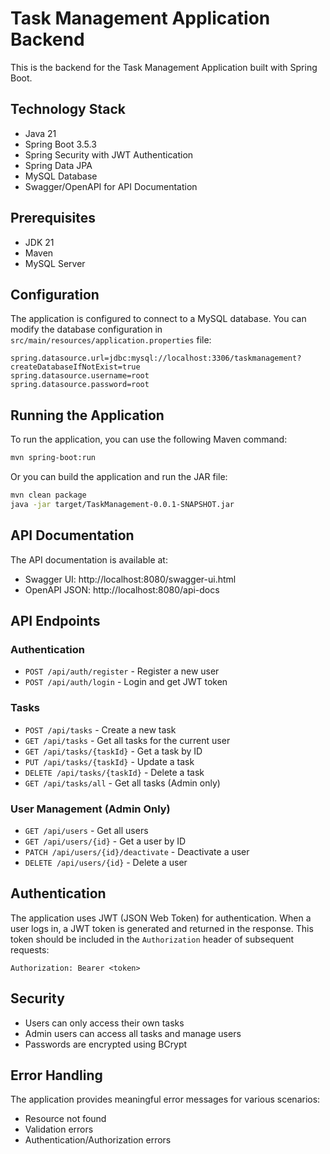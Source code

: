 # Task Management Application Backend

This is the backend for the Task Management Application built with Spring Boot.

## Technology Stack

- Java 21
- Spring Boot 3.5.3
- Spring Security with JWT Authentication
- Spring Data JPA
- MySQL Database
- Swagger/OpenAPI for API Documentation

## Prerequisites

- JDK 21
- Maven
- MySQL Server

## Configuration

The application is configured to connect to a MySQL database. You can modify the database configuration in `src/main/resources/application.properties` file:

```properties
spring.datasource.url=jdbc:mysql://localhost:3306/taskmanagement?createDatabaseIfNotExist=true
spring.datasource.username=root
spring.datasource.password=root
```

## Running the Application

To run the application, you can use the following Maven command:

```bash
mvn spring-boot:run
```

Or you can build the application and run the JAR file:

```bash
mvn clean package
java -jar target/TaskManagement-0.0.1-SNAPSHOT.jar
```

## API Documentation

The API documentation is available at:
- Swagger UI: http://localhost:8080/swagger-ui.html
- OpenAPI JSON: http://localhost:8080/api-docs

## API Endpoints

### Authentication

- `POST /api/auth/register` - Register a new user
- `POST /api/auth/login` - Login and get JWT token

### Tasks

- `POST /api/tasks` - Create a new task
- `GET /api/tasks` - Get all tasks for the current user
- `GET /api/tasks/{taskId}` - Get a task by ID
- `PUT /api/tasks/{taskId}` - Update a task
- `DELETE /api/tasks/{taskId}` - Delete a task
- `GET /api/tasks/all` - Get all tasks (Admin only)

### User Management (Admin Only)

- `GET /api/users` - Get all users
- `GET /api/users/{id}` - Get a user by ID
- `PATCH /api/users/{id}/deactivate` - Deactivate a user
- `DELETE /api/users/{id}` - Delete a user

## Authentication

The application uses JWT (JSON Web Token) for authentication. When a user logs in, a JWT token is generated and returned in the response. This token should be included in the `Authorization` header of subsequent requests:

```
Authorization: Bearer <token>
```

## Security

- Users can only access their own tasks
- Admin users can access all tasks and manage users
- Passwords are encrypted using BCrypt

## Error Handling

The application provides meaningful error messages for various scenarios:
- Resource not found
- Validation errors
- Authentication/Authorization errors
